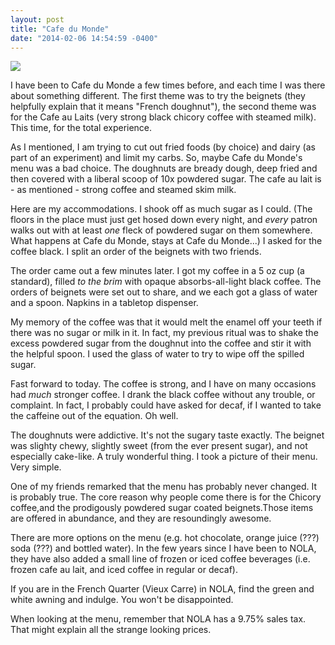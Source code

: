 ```yaml
---
layout: post
title: "Cafe du Monde"
date: "2014-02-06 14:54:59 -0400"
---
```


<img src="{{site.baseurl}}/images/cdmNOLA.jpg">

I have been to Cafe du Monde a few times before, and each time I was there about something different. The first theme was to try the beignets (they helpfully explain that it means "French doughnut"), the second theme was for the Cafe au Laits (very strong black chicory coffee with steamed milk). This time, for the total experience.

As I mentioned, I am trying to cut out fried foods (by choice) and dairy (as part of an experiment) and limit my carbs. So, maybe Cafe du Monde's menu was a bad choice. The doughnuts are bready dough, deep fried and then covered with a liberal scoop of 10x powdered sugar. The cafe au lait is - as mentioned - strong coffee and steamed skim milk.

Here are my accommodations. I shook off as much sugar as I could. (The floors in the place must just get hosed down every night, and *every* patron walks out with at least *one* fleck of powdered sugar on them somewhere. What happens at Cafe du Monde, stays at Cafe du Monde...) I asked for the coffee black. I split an order of the beignets with two friends.

The order came out a few minutes later. I got my coffee in a 5 oz cup (a standard), filled *to the brim* with opaque absorbs-all-light black coffee. The orders of beignets were set out to share, and we each got a glass of water and a spoon. Napkins in a tabletop dispenser.

My memory of the coffee was that it would melt the enamel off your teeth if there was no sugar or milk in it. In fact, my previous ritual was to shake the excess powdered sugar from the doughnut into the coffee and stir it with the helpful spoon. I used the glass of water to try to wipe off the spilled sugar.

Fast forward to today. The coffee is strong, and I have on many occasions had *much* stronger coffee. I drank the black coffee without any trouble, or complaint. In fact, I probably could have asked for decaf, if I wanted to take the caffeine out of the equation. Oh well.

The doughnuts were addictive. It's not the sugary taste exactly. The beignet was slighty chewy, slightly sweet (from the ever present sugar), and not especially cake-like. A truly wonderful thing. I took a picture of their menu. Very simple.

One of my friends remarked that the menu has probably never changed. It is probably true. The core reason why people come there is for the Chicory coffee,and the prodigously powdered sugar coated beignets.Those items are offered in abundance, and they are resoundingly awesome.

There are more options on the menu (e.g. hot chocolate, orange juice (???) soda (???) and bottled water). In the few years since I have been to NOLA, they have also added a small line of frozen or iced coffee beverages (i.e. frozen cafe au lait, and iced coffee in regular or decaf).

If you are in the French Quarter (Vieux Carre) in NOLA, find the green and white awning and indulge. You won't be disappointed.

When looking at the menu, remember that NOLA has a 9.75% sales tax. That might explain all the strange looking prices.
